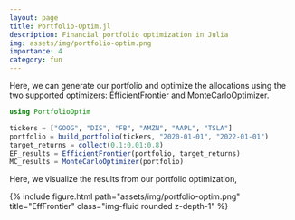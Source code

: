 ```yaml
---
layout: page
title: Portfolio-Optim.jl   
description: Financial portfolio optimization in Julia
img: assets/img/portfolio-optim.png
importance: 4
category: fun
---
```



Here, we can generate our portfolio and optimize the allocations using the two supported optimizers: EfficientFrontier and MonteCarloOptimizer.

```julia
using PortfolioOptim

tickers = ["GOOG", "DIS", "FB", "AMZN", "AAPL", "TSLA"]
portfolio = build_portfolio(tickers, "2020-01-01", "2022-01-01")
target_returns = collect(0.1:0.01:0.8)
EF_results = EfficientFrontier(portfolio, target_returns)
MC_results = MonteCarloOptimizer(portfolio)
```

Here, we visualize the results from our portfolio optimization,

<div class="row">
    <div class="col-sm-8 mt-3 mt-md-0">
        {% include figure.html path="assets/img/portfolio-optim.png" title="EffFrontier" class="img-fluid rounded z-depth-1" %}
    </div>
</div>

